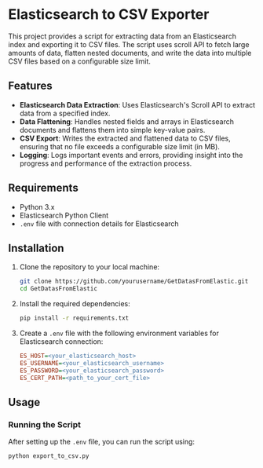 # Elasticsearch to CSV Exporter

This project provides a script for extracting data from an Elasticsearch index and exporting it to CSV files. The script uses scroll API to fetch large amounts of data, flatten nested documents, and write the data into multiple CSV files based on a configurable size limit.

## Features

- **Elasticsearch Data Extraction**: Uses Elasticsearch's Scroll API to extract data from a specified index.
- **Data Flattening**: Handles nested fields and arrays in Elasticsearch documents and flattens them into simple key-value pairs.
- **CSV Export**: Writes the extracted and flattened data to CSV files, ensuring that no file exceeds a configurable size limit (in MB).
- **Logging**: Logs important events and errors, providing insight into the progress and performance of the extraction process.

## Requirements

- Python 3.x
- Elasticsearch Python Client
- `.env` file with connection details for Elasticsearch

## Installation

1. Clone the repository to your local machine:
    ```bash
    git clone https://github.com/yourusername/GetDatasFromElastic.git
    cd GetDatasFromElastic
    ```

2. Install the required dependencies:
    ```bash
    pip install -r requirements.txt
    ```

3. Create a `.env` file with the following environment variables for Elasticsearch connection:
    ```ini
    ES_HOST=<your_elasticsearch_host>
    ES_USERNAME=<your_elasticsearch_username>
    ES_PASSWORD=<your_elasticsearch_password>
    ES_CERT_PATH=<path_to_your_cert_file>
    ```

## Usage

### Running the Script

After setting up the `.env` file, you can run the script using:

```bash
python export_to_csv.py
